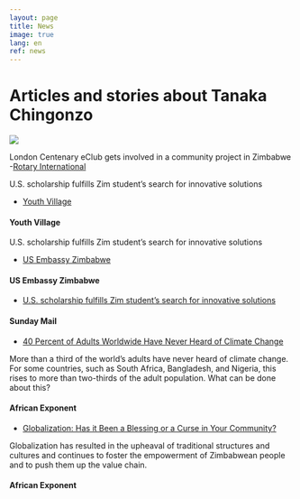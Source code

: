 ```yaml
---
layout: page
title: News
image: true
lang: en
ref: news
---
```


# Articles and stories about Tanaka Chingonzo

![](http://tanaka.co.zw/assets/images/posts/news.jpg)  


London Centenary eClub gets involved in a community project in Zimbabwe
-[Rotary International](https://portal.clubrunner.ca/3650/Stories/london-centenary-eclub-gets-involved-in-a-community-project-in-zimbabwe)

U.S. scholarship fulfills Zim student’s search for innovative solutions
- [Youth Village](http://youthvillage.co.zw/2017/06/u-s-scholarship-fulfills-zim-students-search-for-innovative-solutions/)


#### Youth Village


U.S. scholarship fulfills Zim student’s search for innovative solutions
- [US Embassy Zimbabwe](https://zw.usembassy.gov/u-s-scholarship-fulfills-zim-students-search-innovative-solutions/)

#### US Embassy Zimbabwe



- [U.S. scholarship fulfills Zim student’s search for innovative solutions](http://www.sundaymail.co.zw/a-simple-workshop-changed-my-life/)

#### Sunday Mail


- [40 Percent of Adults Worldwide Have Never Heard of Climate Change](https://www.africanexponent.com/bpost/4684-how-can-young-people-speed-up-the-response-to-climate-change)

More than a third of the world’s adults have never heard of climate change. For some countries, such as South Africa, Bangladesh, and Nigeria, this rises to more than two-thirds of the adult population. What can be done about this?

#### African Exponent

- [Globalization: Has it Been a Blessing or a Curse in Your Community?](https://www.africanexponent.com/bpost/4663-upheaval-of-traditional-structures-cultures-empowerment-progression-up-the-value-chain)

Globalization has resulted in the upheaval of traditional structures and cultures and continues to foster the empowerment of Zimbabwean people and to push them up the value chain.

#### African Exponent
